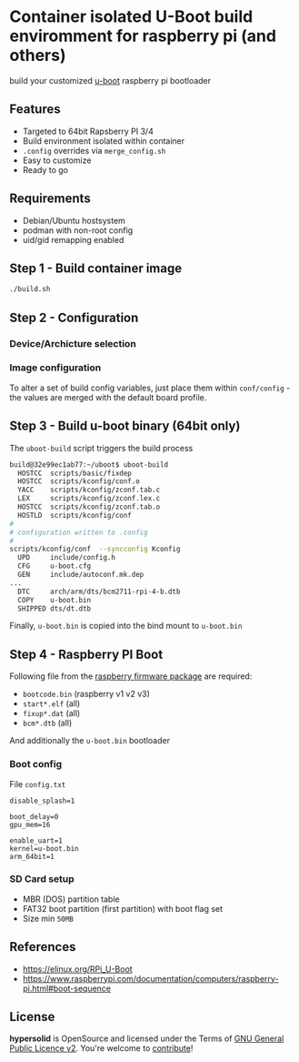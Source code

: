 Container isolated U-Boot build enviromment for raspberry pi (and others)
=============================================================

build your customized [u-boot](https://www.denx.de/wiki/U-Boot) raspberry pi bootloader

Features
--------------------------------------

* Targeted to 64bit Rapsberry PI 3/4
* Build environment isolated within container
* `.config` overrides via `merge_config.sh`
* Easy to customize
* Ready to go

Requirements
--------------------------------------

* Debian/Ubuntu hostsystem
* podman with non-root config
* uid/gid remapping enabled

Step 1 - Build container image
--------------------------------------

```bash
./build.sh
```

Step 2 - Configuration
--------------------------------------

### Device/Archicture selection ###



### Image configuration ###

To alter a set of build config variables, just place them within `conf/config` - the values are merged with the default board profile.

Step 3 - Build u-boot binary (64bit only)
--------------------------------------

The `uboot-build` script triggers the build process

```bash
build@32e99ec1ab77:~/uboot$ uboot-build 
  HOSTCC  scripts/basic/fixdep
  HOSTCC  scripts/kconfig/conf.o
  YACC    scripts/kconfig/zconf.tab.c
  LEX     scripts/kconfig/zconf.lex.c
  HOSTCC  scripts/kconfig/zconf.tab.o
  HOSTLD  scripts/kconfig/conf
#
# configuration written to .config
#
scripts/kconfig/conf  --syncconfig Kconfig
  UPD     include/config.h
  CFG     u-boot.cfg
  GEN     include/autoconf.mk.dep
...
  DTC     arch/arm/dts/bcm2711-rpi-4-b.dtb
  COPY    u-boot.bin
  SHIPPED dts/dt.dtb
```

Finally, `u-boot.bin` is copied into the bind mount to `u-boot.bin`


Step 4 - Raspberry PI Boot
--------------------------------------

Following file from the [raspberry firmware package](https://github.com/raspberrypi/firmware) are required:

* `bootcode.bin` (raspberry v1 v2 v3)
* `start*.elf` (all)
* `fixup*.dat` (all)
* `bcm*.dtb` (all)

And additionally the `u-boot.bin` bootloader

### Boot config ###

File `config.txt`

```
disable_splash=1

boot_delay=0
gpu_mem=16

enable_uart=1
kernel=u-boot.bin
arm_64bit=1
```

### SD Card setup ###

* MBR (DOS) partition table
* FAT32 boot partition (first partition) with boot flag set
* Size min `50MB`

References
--------------------------------------

* https://elinux.org/RPi_U-Boot
* https://www.raspberrypi.com/documentation/computers/raspberry-pi.html#boot-sequence

License
----------------------------

**hypersolid** is OpenSource and licensed under the Terms of [GNU General Public Licence v2](LICENSE.txt). You're welcome to [contribute](CONTRIBUTE.md)!